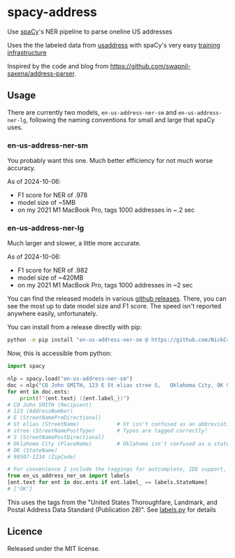 # spacy-address

Use [spaCy](https://spacy.io/)'s NER pipeline to parse oneline US addresses

Uses the the labeled data from [usaddress](https://github.com/datamade/usaddress)
with spaCy's very easy [training infrastructure](https://spacy.io/usage/training)

Inspired by the code and blog from https://github.com/swapnil-saxena/address-parser.

## Usage

There are currently two models, `en-us-address-ner-sm` and `en-us-address-ner-lg`,
following the naming conventions for small and large that spaCy uses.

### en-us-address-ner-sm

You probably want this one. Much better efficiency for not much worse accuracy.

As of 2024-10-06:

- F1 score for NER of .978
- model size of ~5MB
- on my 2021 M1 MacBook Pro, tags 1000 addresses in ~.2 sec

### en-us-address-ner-lg

Much larger and slower, a little more accurate.

As of 2024-10-06:

- F1 score for NER of .982
- model size of ~420MB
- on my 2021 M1 MacBook Pro, tags 1000 addresses in ~2 sec

You can find the released models in various [github releases](https://github.com/NickCrews/spacy-address/releases).
There, you can see the most up to date model size and F1 score.
The speed isn't reported anywhere easily, unfortunately.

You can install from a release directly with pip:

```bash
python -m pip install "en-us-address-ner-sm @ https://github.com/NickCrews/spacy-address/releases/download/20241029-205717-sm/en_us_address_ner_sm-0.0.0-py3-none-any.whl"
```

Now, this is accessible from python:

```python
import spacy

nlp = spacy.load("en-us-address-ner-sm")
doc = nlp("CO John SMITH, 123 E St elias stree S,   Oklahoma City, OK 99507-1234")
for ent in doc.ents:
    print(f"{ent.text} ({ent.label_})")
# CO John SMITH (Recipient)
# 123 (AddressNumber)
# E (StreetNamePreDirectional)
# St elias (StreetName)            # St isn't confused as an abbreviation for street!
# stree (StreetNamePostType)       # Typos are tagged correctly!
# S (StreetNamePostDirectional)
# Oklahoma City (PlaceName)        # Oklahoma isn't confused as a state!
# OK (StateName)
# 99507-1234 (ZipCode)

# For convenience I include the taggings for autcomplete, IDE support, etc
from en_us_address_ner_sm import labels
[ent.text for ent in doc.ents if ent.label_ == labels.StateName]
# ['OK']
```

This uses the tags from the
"United States Thoroughfare, Landmark, and Postal Address Data Standard (Publication 28)".
See [labels.py](./labels.py) for details

## Licence

Released under the MIT license.